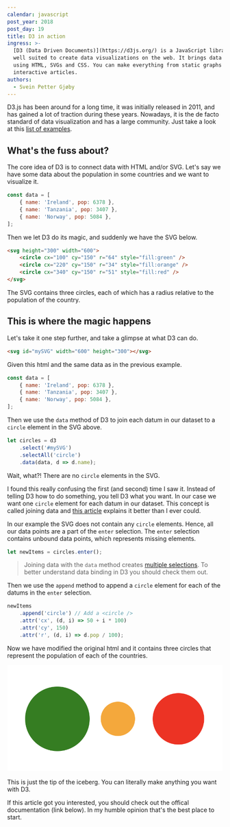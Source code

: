 ```yaml
---
calendar: javascript
post_year: 2018
post_day: 19
title: D3 in action
ingress: >-
  [D3 (Data Driven Documents)](https://d3js.org/) is a JavaScript library that's
  well suited to create data visualizations on the web. It brings data to life
  using HTML, SVGs and CSS. You can make everything from static graphs to
  interactive articles.
authors:
  - Svein Petter Gjøby
---
```

D3.js has been around for a long time, it was initially released in 2011, and has gained a lot of traction during these years. Nowadays, it is the de facto standard of data visualization and has a large community. Just take a look at this [list of examples](https://github.com/d3/d3/wiki/Gallery).

## What's the fuss about?

The core idea of D3 is to connect data with HTML and/or SVG. Let's say we have some data about the population in some countries and we want to visualize it.

```js
const data = [
    { name: 'Ireland', pop: 6378 },
    { name: 'Tanzania', pop: 3407 },
    { name: 'Norway', pop: 5084 },
];
```

Then we let D3 do its magic, and suddenly we have the SVG below.

```html
<svg height="300" width="600">
    <circle cx="100" cy="150" r="64" style="fill:green" />
    <circle cx="220" cy="150" r="34" style="fill:orange" />
    <circle cx="340" cy="150" r="51" style="fill:red" />
</svg>
```

The SVG contains three circles, each of which has a radius relative to the population of the country.

## This is where the magic happens

Let's take it one step further, and take a glimpse at what D3 can do.

```html
<svg id="mySVG" width="600" height="300"></svg>
```

Given this html and the same data as in the previous example.

```js
const data = [
    { name: 'Ireland', pop: 6378 },
    { name: 'Tanzania', pop: 3407 },
    { name: 'Norway', pop: 5084 },
];
```

Then we use the `data` method of D3 to join each datum in our dataset to a `circle` element in the SVG above.

```js
let circles = d3
    .select('#mySVG')
    .selectAll('circle')
    .data(data, d => d.name);
```

Wait, what?! There are no `circle` elements in the SVG.

I found this really confusing the first (and second) time I saw it. Instead of telling D3 how to do something, you tell D3 what you want. In our case we want one `circle` element for each datum in our dataset. This concept is called joining data and [this article](https://bost.ocks.org/mike/join/) explains it better than I ever could.

In our example the SVG does not contain any `circle` elements. Hence, all our data points are a part of the `enter` selection. The `enter` selection contains unbound data points, which represents missing elements.

```js
let newItems = circles.enter();
```

> Joining data with the `data` method creates [multiple selections](https://github.com/d3/d3-selection/blob/master/README.md#joining-data). To better understand data binding in D3 you should check them out.

Then we use the `append` method to append a `circle` element for each of the datums in the `enter` selection.

```js
newItems
    .append('circle') // Add a <circle />
    .attr('cx', (d, i) => 50 + i * 100)
    .attr('cy', 150)
    .attr('r', (d, i) => d.pop / 100);
```

Now we have modified the original html and it contains three circles that represent the population of each of the countries.

<img src="https://raw.githubusercontent.com/bekk/intro-til-d3/master/img/slides/svg-example.png" />

This is just the tip of the iceberg. You can literally make anything you want with D3.

If this article got you interested, you should check out the offical documentation (link below). In my humble opinion that's the best place to start.

